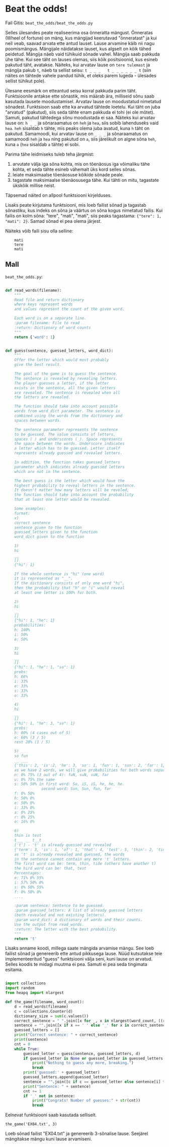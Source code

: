 # Beat the odds!

Fail Gitis: `beat_the_odds/beat_the_odds.py`

Selles ülesandes peate realiseerima osa õnneratta mängust. Õnneratas (Wheel of fortune) on mäng, kus mängijad keerutavad "õnneratast" ja kui neil veab, saavad arvata ette antud lauset.
Lause arvamine käib nii nagu poomismängus. Mängijale näidatakse lauset, kus algselt on kõik tähed peidetud. Mängija näeb vaid tühikuid sõnade vahel.
Mängija saab pakkuda ühe tähe. Kui see täht on lauses olemas, siis kõik positsioonid, kus esineb pakutud täht, avatakse.
Näiteks, kui arvatav lause on `tere tulemast` ja mängija pakub `t`, näeb ta sellist seisu: `t _ _ _   t _ _ _ _ _ _ t`
(siin näites on tähtede vahele pandud tühik, et oleks parem lugeda - ülesades sellist tühikut pole).

Ülesane eesmärk on etteantud seisu korral pakkuda parim täht.
Funktsioonile antakse ette sõnastik, mis määrab ära, milliseid sõnu saab kasutada lausete moodustamisel.
Arvatav lause on moodustatud nimetatud sõnadest. Funktsioon saab ette ka arvatud tähtede loetelu.
Kui täht on juba "arvatud" (pakutud), siis seda tähte enam pakkuda ei tohi (ei ole mõtet).
Samuti, pakutud tähtedega sõnu moodustada ei saa. Näiteks kui arvatav lause on: `h _ _` ja sõnaraamatus on `heh` ja `hea`,
siis sobib lahenduseks vaid `hea`. `heh` sisaldab `h` tähte, mis peaks olema juba avatud, kuna `h` täht on pakutud.
Samamoodi, kui arvatav lause on `_ _ _` ja sõnaraamatus on samamoodi `heh` ja `hea` ning pakutud on `a`, siis järelikult on algne sõna `heh`,
kuna `a` (`hea` sisaldab `a` tähte) ei sobi.

Parima tähe leidmiseks tuleb teha järgmist:

1. arvutate välja iga sõna kohta, mis on tõenäosus iga võimaliku tähe kohta, et seda tähte esineb vähemalt üks kord selles sõnas.
2. leiate maksimaalse tõenäosuse kõikide sõnade peale.
3. tagastate maksimaalse tõenäosusega tähe. Kui tähti on mitu, tagastate ükskõik millise neist.

Täpsemad näited on allpool funktsiooni kirjelduses.

Lisaks peate kirjutama funktsiooni, mis loeb failist sõnad ja tagastab sõnastiku, kus indeks on sõna ja väärtus on sõna kogus nimetatud failis.
Kui failis on kolm sõna: "tere", "mati", "mati", siis peaks tagastama: `{"tere": 1, "mati": 2}`. Samad sõnad ei pea olema järjest.

Näiteks võib faili sisu olla selline:

```
    mati
    tere
    mati
```

## Mall

`beat_the_odds.py`:

```python

def read_words(filename):
    """
    Read file and return dictionary
    where keys represent words
    and values represent the count of the given word.

    Each word is on a separate line.
    :param filename: File to read
    :return: Dictionary of word counts
    """
    return {'word': 1}


def guess(sentence, guessed_letters, word_dict):
    """
    Offer the letter which would most probably
    give the best result.

    The goal of the game is to guess the sentence.
    The sentence is revealed by revealing letters.
    The player guesses a letter, if the letter
    exists in the sentence, all the given letters
    are revealed. The sentence is revealed when all
    the letters are revealed.

    The function should take into account possible
    words from word_dict parameter. The sentence is
    combined using the words from the dictionary and
    spaces between words.

    The sentence parameter represents the sentence
    to be guessed. The value consists of letters,
    spaces ( ) and underscores (_). Space represents
    the space between the words. Underscore indicates
    a letter which has to be guessed. Letter itself
    represents already guessed and revealed letters.

    In addition, the function takes guessed_letters
    parameter which indicates already guessed letters
    which are not in the sentence.

    The best guess is the letter which would have the
    highest probability to reveal letters in the sentence.
    It doesn't matter how many letters will be reveled,
    the function should take into account the probability
    that at least one letter would be revealed.

    Some examples:
    format:
    x)
    correct sentence
    sentence given to the function
    guessed_letters given to the function
    word_dict given to the function

    1)
    hi
    __
    []
    {"hi": 1}

    If the whole sentence is "hi" (one word)
    it is represented as "__".
    If the dictionary consists of only one word "hi",
    then the probability that "h" or "i" would reveal
    at least one letter is 100% for both.

    2)
    hi
    __
    []
    {"hi": 1, "he": 1}
    probabilities:
    h: 100%
    i: 50%
    e: 50%

    3)
    hi
    __
    []
    {"hi": 1, "he": 1, "so": 1}
    probs:
    h: 66%
    i: 33%
    e: 33%
    s: 33%
    o: 33%

    4)
    hi
    __
    []
    {"hi": 1, "he": 3, "so": 1}
    probs:
    h: 80% (4 cases out of 5)
    e: 60% (3 / 5)
    rest 20% (1 / 5)

    5)
    so fun
    __ ___
    {'this': 2, 'is':2, 'he': 3, 'so': 1, 'fun': 1, 'sun': 2, 'far': 1}
    as we have 2 words, we will give probabilities for both words separately:
    n: 0% 75% (3 out of 4): fuN, suN, suN, far
    u: 0% 75% the same
    s: 50% 50% in first word: So, iS, iS, he, he, he.
                second word: Sun, Sun, fun, far
    f: 0% 50%
    h: 50% 0%
    e: 50% 0%
    i: 33% 0%
    a: 0% 25%
    r: 0% 25%
    o: 16% 0%

    6)
    thin is test
    t___ __ t__t
    ['t'] - 't' is already guessed and revealed
    {'term': 3, 'is': 1, 'of': 1, 'that': 4, 'test': 5, 'thin': 2, 'tide': 2}
    as 't' is already revealed and guessed, the words
    in the sentence cannot contain any more 't' letters.
    The first word can be: term, thin, tide (others have another t)
    the hird word can be: that, test
    Percentages:
    e: 71% 0% 55%
    i: 57% 50% 0%
    s: 0% 50% 55%
    f: 0% 50% 0%
    ....

    :param sentence: Sentence to be guessed.
    :param guessed_letters: A list of already guessed letters
    (both revealed and not existing letters).
    :param word_dict: A dictionary of words and their counts.
    Use the output from read_words.
    :return: The letter with the best probability.
    """
    return 't'
```

Lisaks anname koodi, millega saate mängida arvamise mängu.
See loeb failist sõnad ja genereerib ette antud pikkusega lause.
Nüüd kutsutakse teie implementeeritud "guess" funktsiooni välja seni, kuni lause on arvatud.
Selles koodis te midagi muutma ei pea. Samuti ei pea seda tingimata esitama.

```python

import collections
import random
from heapq import nlargest

def the_game(filename, word_count):
    d = read_words(filename)
    c = collections.Counter(d)
    dictionary_size = sum(c.values())
    correct_sentence = " ".join([x for _, x in nlargest(word_count, ((random.random(), x) for x in c.elements()))])
    sentence = "".join([x if x == ' ' else '_' for x in correct_sentence])
    guessed_letters = []
    print("Correct sentence: " + correct_sentence)
    print(sentence)
    cnt = 0
    while True:
        guessed_letter = guess(sentence, guessed_letters, d)
        if guessed_letter is None or guessed_letter in guessed_letters:
            print("Nothing to guess any more, breaking.")
            break
        print('guessed:' + guessed_letter)
        guessed_letters.append(guessed_letter)
        sentence = "".join([c if c == guessed_letter else sentence[i] for i, c in enumerate(correct_sentence)])
        print("Sentence: " + sentence)
        cnt += 1
        if '_' not in sentence:
            print("Congrats! Number of guesses:" + str(cnt))
            break
```

Eelnevat funktsiooni saab kasutada selliselt.

`the_game('EX04.txt', 3)`

Loeb sõnad failist "EX04.txt" ja genereerib 3-sõnalise lause. Seejärel mängitakse mängu kuni lause arvamiseni.

